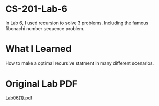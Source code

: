 # CS-201-Lab-6
In Lab 6, I used recursion to solve 3 problems. Including the famous fibonachi number sequence problem.

# What I Learned
How to make a optimal recursive statment in many different scenarios.

# Original Lab PDF
[Lab06(1).pdf](https://github.com/aryanpat/CS-201-Lab-6/files/10541318/Lab06.1.pdf)
